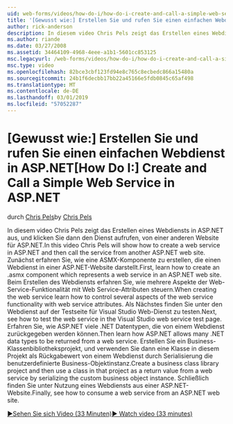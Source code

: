 ```yaml
---
uid: web-forms/videos/how-do-i/how-do-i-create-and-call-a-simple-web-service-in-aspnet
title: '[Gewusst wie:] Erstellen Sie und rufen Sie einen einfachen Webdienst in ASP.NET | Microsoft-Dokumentation'
author: rick-anderson
description: In diesem video Chris Pels zeigt das Erstellen eines Webdiensts in ASP.NET aus, und klicken Sie dann den Dienst aufrufen, von einer anderen Website für ASP.NET. Zunächst erfahren Sie, wie erstellen...
ms.author: riande
ms.date: 03/27/2008
ms.assetid: 34464109-4968-4eee-a1b1-5601cc853125
msc.legacyurl: /web-forms/videos/how-do-i/how-do-i-create-and-call-a-simple-web-service-in-aspnet
msc.type: video
ms.openlocfilehash: 82bce3cbf123fd94e8c765c8ecbedc866a15480a
ms.sourcegitcommit: 24b1f6decbb17bb22a45166e5fdb0845c65af498
ms.translationtype: MT
ms.contentlocale: de-DE
ms.lasthandoff: 03/01/2019
ms.locfileid: "57052287"
---
```

<a name="how-do-i-create-and-call-a-simple-web-service-in-aspnet"></a><span data-ttu-id="d6d6c-104">[Gewusst wie:] Erstellen Sie und rufen Sie einen einfachen Webdienst in ASP.NET</span><span class="sxs-lookup"><span data-stu-id="d6d6c-104">[How Do I:] Create and Call a Simple Web Service in ASP.NET</span></span>
====================
<span data-ttu-id="d6d6c-105">durch [Chris Pels](https://twitter.com/chrispels)</span><span class="sxs-lookup"><span data-stu-id="d6d6c-105">by [Chris Pels](https://twitter.com/chrispels)</span></span>

<span data-ttu-id="d6d6c-106">In diesem video Chris Pels zeigt das Erstellen eines Webdiensts in ASP.NET aus, und klicken Sie dann den Dienst aufrufen, von einer anderen Website für ASP.NET.</span><span class="sxs-lookup"><span data-stu-id="d6d6c-106">In this video Chris Pels will show how to create a web service in ASP.NET and then call the service from another ASP.NET web site.</span></span> <span data-ttu-id="d6d6c-107">Zunächst erfahren Sie, wie eine ASMX-Komponente zu erstellen, die einen Webdienst in einer ASP.NET-Website darstellt.</span><span class="sxs-lookup"><span data-stu-id="d6d6c-107">First, learn how to create an .asmx component which represents a web service in an ASP.NET web site.</span></span> <span data-ttu-id="d6d6c-108">Beim Erstellen des Webdiensts erfahren Sie, wie mehrere Aspekte der Web-Service-Funktionalität mit Web Service-Attributen steuern.</span><span class="sxs-lookup"><span data-stu-id="d6d6c-108">When creating the web service learn how to control several aspects of the web service functionality with web service attributes.</span></span> <span data-ttu-id="d6d6c-109">Als Nächstes finden Sie unter den Webdienst auf der Testseite für Visual Studio Web-Dienst zu testen.</span><span class="sxs-lookup"><span data-stu-id="d6d6c-109">Next, see how to test the web service in the Visual Studio web service test page.</span></span> <span data-ttu-id="d6d6c-110">Erfahren Sie, wie ASP.NET viele .NET Datentypen, die von einem Webdienst zurückgegeben werden können.</span><span class="sxs-lookup"><span data-stu-id="d6d6c-110">Then learn how ASP.NET allows many .NET data types to be returned from a web service.</span></span> <span data-ttu-id="d6d6c-111">Erstellen Sie ein Business-Klassenbibliotheksprojekt, und verwenden Sie dann eine Klasse in diesem Projekt als Rückgabewert von einem Webdienst durch Serialisierung die benutzerdefinierte Business-Objektinstanz.</span><span class="sxs-lookup"><span data-stu-id="d6d6c-111">Create a business class library project and then use a class in that project as a return value from a web service by serializing the custom business object instance.</span></span> <span data-ttu-id="d6d6c-112">Schließlich finden Sie unter Nutzung eines Webdiensts aus einer ASP.NET-Website.</span><span class="sxs-lookup"><span data-stu-id="d6d6c-112">Finally, see how to consume a web service from an ASP.NET web site.</span></span>

[<span data-ttu-id="d6d6c-113">&#9654;Sehen Sie sich Video (33 Minuten)</span><span class="sxs-lookup"><span data-stu-id="d6d6c-113">&#9654; Watch video (33 minutes)</span></span>](https://channel9.msdn.com/Blogs/ASP-NET-Site-Videos/how-do-i-create-and-call-a-simple-web-service-in-aspnet)
